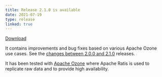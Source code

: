 ```yaml
---
title: Release 2.1.0 is available
date: 2021-07-19
type: release
linked: true
---
```

<!---
  Licensed under the Apache License, Version 2.0 (the "License");
  you may not use this file except in compliance with the License.
  You may obtain a copy of the License at

   http://www.apache.org/licenses/LICENSE-2.0

  Unless required by applicable law or agreed to in writing, software
  distributed under the License is distributed on an "AS IS" BASIS,
  WITHOUT WARRANTIES OR CONDITIONS OF ANY KIND, either express or implied.
  See the License for the specific language governing permissions and
  limitations under the License. See accompanying LICENSE file.
-->

[Download](https://ratis.apache.org/downloads.html)

It contains improvements and bug fixes based on various Apache Ozone use cases.
See the [changes between 2.0.0 and 2.1.0](https://github.com/apache/ratis/compare/ratis-2.0.0...ratis-2.1.0) releases.

It has been tested with [Apache Ozone](https://ozone.apache.org) where Apache Ratis is used to replicate raw data and to provide high availability. 

